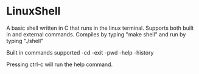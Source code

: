 # LinuxShell

A basic shell written in C that runs in the linux terminal. Supports both built in and external commands. Compiles by typing "make shell" and run by typing "./shell"

Built in commands supported
  -cd
  -exit
  -pwd
  -help
  -history

Pressing ctrl-c will run the help command.
  
  
